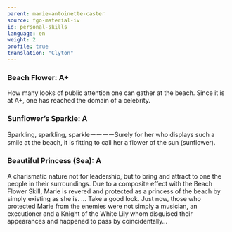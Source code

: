 ```yaml
---
parent: marie-antoinette-caster
source: fgo-material-iv
id: personal-skills
language: en
weight: 2
profile: true
translation: "Clyton"
---
```


### Beach Flower: A+

How many looks of public attention one can gather at the beach.
Since it is at A+, one has reached the domain of a celebrity.

### Sunflower’s Sparkle: A

Sparkling, sparkling, sparkleーーーーSurely for her who displays such a smile at the beach, it is fitting to call her a flower of the sun (sunflower).

### Beautiful Princess (Sea): A

A charismatic nature not for leadership, but to bring and attract to one the people in their surroundings.
Due to a composite effect with the Beach Flower Skill, Marie is revered and protected as a princess of the beach by simply existing as she is.
… Take a good look. Just now, those who protected Marie from the enemies were not simply a musician, an executioner and a Knight of the White Lily whom disguised their appearances and happened to pass by coincidentally…
